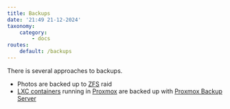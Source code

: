 ```yaml
---
title: Backups
date: '21:49 21-12-2024'
taxonomy:
    category:
        - docs
routes:
    default: /backups
---
```


There is several approaches to backups.

* Photos are backed up to [ZFS](/zfs) raid
* [LXC containers](/lxc) running in [Proxmox](/proxmox) are backed up with [Proxmox Backup Server](/proxmox-backup-server)
